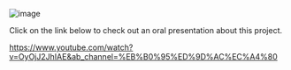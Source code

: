 ![image](https://github.com/parkie0517/Doctor-AI/assets/80407632/34d3fb1d-4116-43d1-935e-b1a586a99158)

Click on the link below to check out an oral presentation about this project.

https://www.youtube.com/watch?v=OyOjJ2JhIAE&ab_channel=%EB%B0%95%ED%9D%AC%EC%A4%80
